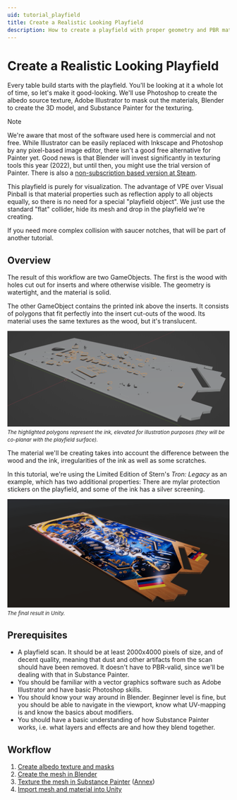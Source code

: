 ```yaml
---
uid: tutorial_playfield
title: Create a Realistic Looking Playfield
description: How to create a playfield with proper geometry and PBR material
---
```


# Create a Realistic Looking Playfield

Every table build starts with the playfield. You'll be looking at it a whole lot of time, so let's make it good-looking. We'll use Photoshop to create the albedo source texture, Adobe Illustrator to mask out the materials, Blender to create the 3D model, and Substance Painter for the texturing.

> [!note]
> We're aware that most of the software used here is commercial and not free. While Illustrator can be easily replaced with Inkscape and Photoshop by any pixel-based image editor, there isn't a good free alternative for Painter yet. Good news is that Blender will invest significantly in texturing tools this year (2022), but until then, you might use the trial version of Painter. There is also a [non-subscription based version at Steam](https://store.steampowered.com/app/1775390/Substance_3D_Painter_2022/).

This playfield is purely for visualization. The advantage of VPE over Visual Pinball is that material properties such as reflection apply to all objects equally, so there is no need for a special "playfield object". We just use the standard "flat" collider, hide its mesh and drop in the playfield we're creating.

If you need more complex collision with saucer notches, that will be part of another tutorial.

## Overview

The result of this workflow are two GameObjects. The first is the wood with holes cut out for inserts and where otherwise visible. The geometry is watertight, and the material is solid.

The other GameObject contains the printed ink above the inserts. It consists of polygons that fit perfectly into the insert cut-outs of the wood. Its material uses the same textures as the wood, but it's translucent.

![Overview](overview.png)
<small><i>The highlighted polygons represent the ink, elevated for illustration purposes (they will be co-planar with the playfield surface).</i></small>

The material we'll be creating takes into account the difference between the wood and the ink, irregularities of the ink as well as some scratches. 

In this tutorial, we're using the Limited Edition of Stern's *Tron: Legacy* as an example, which has two additional properties: There are mylar protection stickers on the playfield, and some of the ink has a silver screening.

![Final result in Unity](tron-example.png)
<small><i>The final result in Unity.</i></small>

## Prerequisites

- A playfield scan. It should be at least 2000x4000 pixels of size, and of decent quality, meaning that dust and other artifacts from the scan should have been removed. It doesn't have to PBR-valid, since we'll be dealing with that in Substance Painter.
- You should be familiar with a vector graphics software such as Adobe Illustrator and have basic Photoshop skills.
- You should know your way around in Blender. Beginner level is fine, but you should be able to navigate in the viewport, know what UV-mapping is and know the basics about modifiers.
- You should have a basic understanding of how Substance Painter works, i.e. what layers and effects are and how they blend together.

## Workflow

1. [Create albedo texture and masks](xref:tutorial_playfield_1)
3. [Create the mesh in Blender](xref:tutorial_playfield_2)
3. [Texture the mesh in Substance Painter](xref:tutorial_playfield_3) ([Annex](xref:tutorial_playfield_3b))
4. [Import mesh and material into Unity](xref:tutorial_playfield_4)

